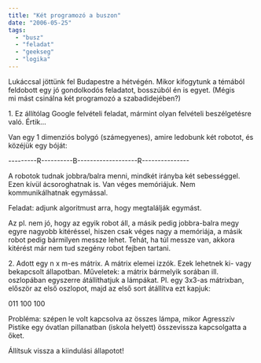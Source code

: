 ```yaml
---
title: "Két programozó a buszon"
date: "2006-05-25"
tags: 
  - "busz"
  - "feladat"
  - "geekseg"
  - "logika"
---
```


Lukáccsal jöttünk fel Budapestre a hétvégén. Mikor kifogytunk a témából feldobott egy jó gondolkodós feladatot, bosszúból én is egyet. (Mégis mi mást csinálna két programozó a szabadidejében?)

1\. Ez állítólag Google felvételi feladat, mármint olyan felvételi beszélgetésre való. Értik...

Van egy 1 dimenziós bolygó (számegyenes), amire ledobunk két robotot, és közéjük egy bóját:

\---------R----------B-------------------R---------------

A robotok tudnak jobbra/balra menni, mindkét irányba két sebességgel. Ezen kívül ácsoroghatnak is. Van véges memóriájuk. Nem kommunikálhatnak egymással.

Feladat: adjunk algoritmust arra, hogy megtalálják egymást.

Az pl. nem jó, hogy az egyik robot áll, a másik pedig jobbra-balra megy egyre nagyobb kitéréssel, hiszen csak véges nagy a memóriája, a másik robot pedig bármilyen messze lehet. Tehát, ha túl messze van, akkora kitérést már nem tud szegény robot fejben tartani.

2\. Adott egy n x m-es mátrix. A mátrix elemei izzók. Ezek lehetnek ki- vagy bekapcsolt állapotban. Műveletek: a mátrix bármelyik sorában ill. oszlopában egyszerre átállíthatjuk a lámpákat. Pl. egy 3x3-as mátrixban, először az első oszlopot, majd az első sort átállítva ezt kapjuk:

011 100 100

Probléma: szépen le volt kapcsolva az összes lámpa, mikor Agresszív Pistike egy óvatlan pillanatban (iskola helyett) összevissza kapcsolgatta a őket. 

Állítsuk vissza a kiindulási állapotot!
